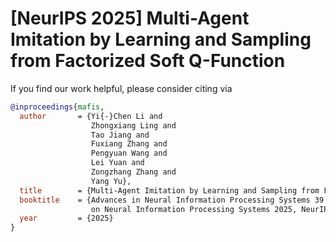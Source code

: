 # [NeurIPS 2025] Multi-Agent Imitation by Learning and Sampling from Factorized Soft Q-Function

If you find our work helpful, please consider citing via

```bib
@inproceedings{mafis,
  author       = {Yi{-}Chen Li and
                  Zhongxiang Ling and
                  Tao Jiang and
                  Fuxiang Zhang and
                  Pengyuan Wang and
                  Lei Yuan and
                  Zongzhang Zhang and
                  Yang Yu},
  title        = {Multi-Agent Imitation by Learning and Sampling from Factorized Soft Q-Function},
  booktitle    = {Advances in Neural Information Processing Systems 39: Annual Conference
                  on Neural Information Processing Systems 2025, NeurIPS 2025, Mexico City, Mexico, 2025, November 30 - December 5, 2025},
  year         = {2025}
}
```
